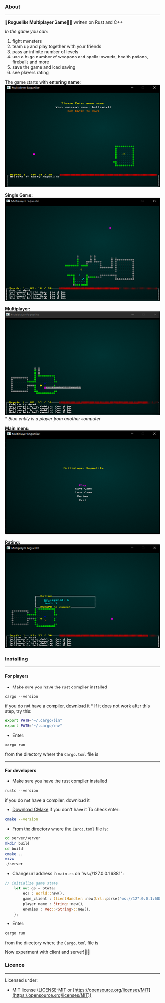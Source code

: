 ### About
-------------------------------------------

🧝**Roguelike Multiplayer Game**🧙‍♂️ written on Rust and C++

*In the game you can:*
1. fight monsters
2. team up and play together with your friends
3. pass an infinite number of levels
4. use a huge number of weapons and spells: swords, health potions, fireballs and more
5. save the game and load saving
6. see players rating

The game starts with **entering name**:
![Entering Name](./pictures/entering_name.png)

**Single Game:**
![Single Game](./pictures/single.png)

**Multiplayer:**
![Multiplayer Game](./pictures/multi.png)
\* *Blue entity is a player from another computer*

**Main menu:**
![Main menu](./pictures/meny.png)

**Rating:**
![Rating](./pictures/rating.png)

### Installing
-------------------------------------------

#### For players
- Make sure you have the rust compiler installed
```rust
cargo --version
```
  if you do not have a compiler, [download it](https://rustup.rs/)
  \* If it does not work after this step, try this:
```bash
export PATH="~/.cargo/bin"
export PATH="~/.cargo/env"
```

- Enter:
```bash
cargo run
```
from the directory where the `Cargo.toml` file is

-------------------------------------------

#### For developers
- Make sure you have the rust compiler installed
```rust
rustc --version
```
  if you do not have a compiler, [download it](https://rustup.rs/)
  
- [Download CMake](https://cmake.org/install/) if you don't have it
  To check enter:
```bash
cmake --version
```
  
- From the directory where the `Cargo.toml` file is:
```bash
cd server/server
mkdir build
cd build
cmake ..
make
./server
```

- Change url address in `main.rs` on "ws://127.0.0.1:6881":
```rust
// initialize game state
    let mut gs = State{
        ecs : World::new(),
        game_client : ClientHandler::new(Url::parse("ws://127.0.0.1:6881").expect("Address error")),
        player_name : String::new(),
        enemies : Vec::<String>::new(),
    };
```

- Enter:
```bash
cargo run
```
from the directory where the `Cargo.toml` file is

Now experiment with client and server!🧑‍🔬

### Licence
-------------------------------------------

Licensed under:
- MIT license ([LICENSE-MIT](https://github.com/seanmonstar/httparse/blob/master/LICENSE-MIT) or [https://opensource.org/licenses/MIT](https://opensource.org/licenses/MIT))

